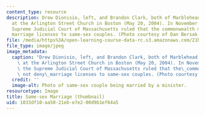 ```yaml
---
content_type: resource
description: Drew Dionisio, left, and Brandon Clark, both of Marblehead, MA, are married
  at the Arlington Street Church in Boston (May 20, 2004). In November of 2003, the
  Supreme Judicial Court of Massachusetts ruled that the commonwealth may not deny
  marriage licenses to same-sex couples. (Photo courtesy of Dan Bersak.)
file: /media/https%3A/open-learning-course-data-rc.s3.amazonaws.com/21h-225j-gender-and-the-law-in-u-s-history-spring-2004/1033df10aa5021ebe7e200d9b1ef64a5_21h-225js04-th.jpg
file_type: image/jpeg
image_metadata:
  caption: "Drew Dionisio, left, and Brandon Clark, both of Marblehead, MA, are married\
    \ at the Arlington Street Church in Boston (May 20, 2004). In November of 2003,\
    \ the Supreme Judicial Court of Massachusetts ruled that the\_commonwealth may\
    \ not deny\_marriage licenses to same-sex couples. (Photo courtesy of Dan Bersak.)"
  credit: ''
  image-alt: Photo of same-sex couple being married by a minister.
resourcetype: Image
title: Same-sex Marriage (thumbnail)
uid: 1033df10-aa50-21eb-e7e2-00d9b1ef64a5
---
```

